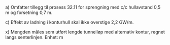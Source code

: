 a) Omfatter tillegg til prosess 32.11 for sprengning med c/c hullavstand 0,5 m og forsetning 0,7 m.

c) Effekt av ladning i konturhull skal ikke overstige 2,2 GW/m.

x) Mengden måles som utført lengde tunnelløp med alternativ kontur, regnet langs senterlinjen. Enhet: m

